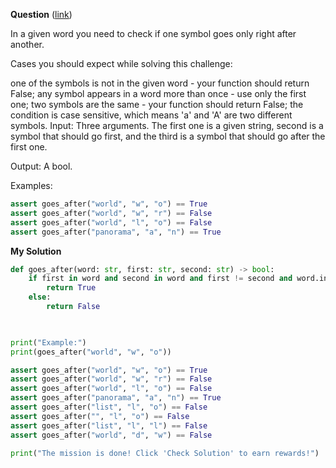 **Question** ([link](https://py.checkio.org/en/mission/goes-after/))

In a given word you need to check if one symbol goes only right after another.

Cases you should expect while solving this challenge:

one of the symbols is not in the given word - your function should return False;
any symbol appears in a word more than once - use only the first one;
two symbols are the same - your function should return False;
the condition is case sensitive, which means 'a' and 'A' are two different symbols.
Input: Three arguments. The first one is a given string, second is a symbol that should go first, and the third is a symbol that should go after the first one.

Output: A bool.

Examples:

```python
assert goes_after("world", "w", "o") == True
assert goes_after("world", "w", "r") == False
assert goes_after("world", "l", "o") == False
assert goes_after("panorama", "a", "n") == True

```
**My Solution**

```python
def goes_after(word: str, first: str, second: str) -> bool:
    if first in word and second in word and first != second and word.index(second) - word.index(first) == 1:
        return True
    else:
        return False
    


print("Example:")
print(goes_after("world", "w", "o"))

assert goes_after("world", "w", "o") == True
assert goes_after("world", "w", "r") == False
assert goes_after("world", "l", "o") == False
assert goes_after("panorama", "a", "n") == True
assert goes_after("list", "l", "o") == False
assert goes_after("", "l", "o") == False
assert goes_after("list", "l", "l") == False
assert goes_after("world", "d", "w") == False

print("The mission is done! Click 'Check Solution' to earn rewards!")
